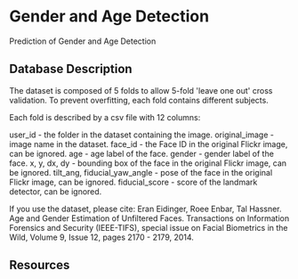# Gender and Age Detection

Prediction of Gender and Age Detection


## Database Description 

The dataset is composed of 5 folds to allow 5-fold 'leave one out' cross validation. To prevent overfitting, each fold contains different subjects. 

Each fold is described by a csv file with 12 columns:

user_id - the folder in the dataset containing the image. 
original_image - image name in the dataset.
face_id - the Face ID in the original Flickr image, can be ignored. 
age - age label of the face.
gender - gender label of the face.
x, y, dx, dy - bounding box of the face in the original Flickr image, can be ignored.
tilt_ang, fiducial_yaw_angle - pose of the face in the original Flickr image, can be ignored. 
fiducial_score - score of the landmark detector, can be ignored. 

If you use the dataset, please cite: Eran Eidinger, Roee Enbar, Tal Hassner. Age and Gender Estimation of Unfiltered Faces. Transactions on Information Forensics and Security (IEEE-TIFS), special issue on Facial Biometrics in the Wild, Volume 9, Issue 12, pages 2170 - 2179, 2014.

## Resources 


